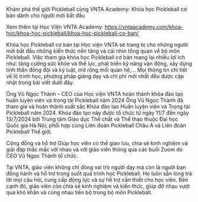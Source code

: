 Khám phá thế giới Pickleball cùng VNTA Academy: Khóa học Pickleball cơ bản dành cho người mới bắt đầu

Xem thêm tại Học Viện VNTA Academy: https://vntaacademy.com/khoa-hoc/khoa-hoc-pickleball/khoa-hoc-pickleball-co-ban/

Khóa học Pickleball cơ bản tại Học viện VNTA sẽ trang bị cho những người mới bắt đầu những kiến thức nền tảng và cái nhìn tổng quan về bộ môn Pickleball. Việc tham gia khóa học Pickleball cơ bản mang lại nhiều lợi ích như: tăng cường sức khỏe và thể lực, phát triển kỹ năng vận động, xây dựng tinh thần đồng đội và kỷ luật, mở rộng mối quan hệ,… Mọi thông tin chi tiết về lộ trình học, phương pháp giảng dạy và chi phí mới nhất đều được cập nhật trong bài viết dưới đây.

Ông Vũ Ngọc Thành – CEO của Học viện VNTA hoàn thành khóa đào tạo huấn luyện viên và trọng tài Pickleball năm 2024
Ông Vũ Ngọc Thành đã tham gia và hoàn thành xuất sắc Khóa đào tạo Huấn luyện viên và Trọng tài Pickleball năm 2024. Khóa đào tạo này được tổ chức từ ngày 11/7 đến ngày 13/7/2024 bởi Trung tâm Giáo dục Thể chất và Thể thao thuộc Đại học Quốc gia Hà Nội, phối hợp cùng Liên đoàn Pickleball Châu Á và Liên đoàn Pickleball Thế giới.

Cộng đồng và hỗ trợ 
Giúp học viên có thể giao lưu, chia sẻ kinh nghiệm và giải đáp thắc mắc với nhau và với giáo viên thông qua các buổi Zoom do CEO Vũ Ngọc Thành tổ chức.

Tại VNTA, giáo viên không chỉ đóng vai trò người dạy mà còn là người bạn đồng hành và hỗ trợ trong suốt quá trình học Pickleball. Họ luôn sẵn lòng trả lời mọi câu hỏi, cung cấp động lực và sự hỗ trợ cần thiết cho học viên. Bên cạnh đó, giáo viên còn chia sẻ kinh nghiệm và kiến thức, giúp đỡ nhau vượt qua khó khăn và cùng nhau tiến bộ trong bộ môn Pickleball.

